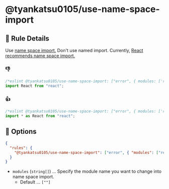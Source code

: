 # @tyankatsu0105/use-name-space-import

## 📖 Rule Details

Use [name space import.](https://tc39.es/ecma262/#prod-NameSpaceImport)
Don't use named import.
Currently, [React recommends name space import.](https://github.com/facebook/react/pull/18102)

### 👎

```ts
/*eslint @tyankatsu0105/use-name-space-import: ["error", { modules: ['react'] }]*/
import React from "react";
```

### 👍

```ts
/*eslint @tyankatsu0105/use-name-space-import: ["error", { modules: ['react'] }]*/
import * as React from "react";
```

## 🔧 Options

```json
{
  "rules": {
    "@tyankatsu0105/use-name-space-import": ["error", { "modules": ["react"] }]
  }
}
```

- `modules` (`string[]`) ... Specify the module name you want to change into name space import.
  - Default ... `[""]`
